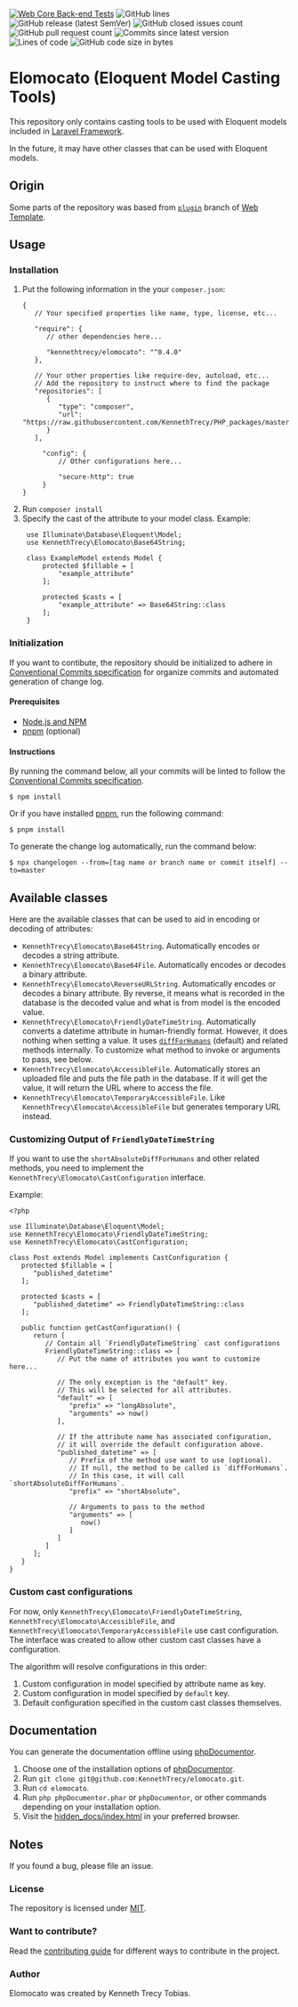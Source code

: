 [![Web Core Back-end Tests](https://img.shields.io/github/actions/workflow/status/KennethTrecy/elomocato/back-end.yml?style=for-the-badge)](https://github.com/KennethTrecy/elomocato/actions/workflows/back-end.yml)
![GitHub lines](https://img.shields.io/github/license/KennethTrecy/elomocato?style=for-the-badge)
![GitHub release (latest SemVer)](https://img.shields.io/github/v/release/KennethTrecy/elomocato?style=for-the-badge&display_name=tag&sort=semver)
![GitHub closed issues count](https://img.shields.io/github/issues-closed/KennethTrecy/elomocato?style=for-the-badge)
![GitHub pull request count](https://img.shields.io/github/issues-pr-closed/KennethTrecy/elomocato?style=for-the-badge)
![Commits since latest version](https://img.shields.io/github/commits-since/KennethTrecy/elomocato/latest?style=for-the-badge)
![Lines of code](https://img.shields.io/tokei/lines/github/KennethTrecy/elomocato?style=for-the-badge)
![GitHub code size in bytes](https://img.shields.io/github/repo-size/KennethTrecy/elomocato?style=for-the-badge)

# Elomocato (Eloquent Model Casting Tools)
This repository only contains casting tools to be used with Eloquent models included in [Laravel Framework](https://laravel.com/).

In the future, it may have other classes that can be used with Eloquent models.

## Origin
Some parts of the repository was based from [`plugin`] branch of [Web Template].

## Usage

### Installation
1. Put the following information in the your `composer.json`:
   ```
   {
      // Your specified properties like name, type, license, etc...

      "require": {
         // other dependencies here...

         "kennethtrecy/elomocato": "^0.4.0"
      },

      // Your other properties like require-dev, autoload, etc...
      // Add the repository to instruct where to find the package
      "repositories": [
         {
            "type": "composer",
            "url": "https://raw.githubusercontent.com/KennethTrecy/PHP_packages/master"
         }
      ],

		"config": {
			// Other configurations here...

			"secure-http": true
		}
   }
   ```
2. Run `composer install`
3. Specify the cast of the attribute to your model class.
   Example:
   ```
	use Illuminate\Database\Eloquent\Model;
	use KennethTrecy\Elomocato\Base64String;

	class ExampleModel extends Model {
		protected $fillable = [
			"example_attribute"
		];

		protected $casts = [
			"example_attribute" => Base64String::class
		];
	}
	```

### Initialization
If you want to contibute, the repository should be initialized to adhere in [Conventional Commits specification] for organize
commits and automated generation of change log.

#### Prerequisites
- [Node.js and NPM]
- [pnpm] (optional)

#### Instructions
By running the command below, all your commits will be linted to follow the [Conventional Commits
specification].
```
$ npm install
```

Or if you have installed [pnpm], run the following command:
```
$ pnpm install
```

To generate the change log automatically, run the command below:
```
$ npx changelogen --from=[tag name or branch name or commit itself] --to=master
```

## Available classes
Here are the available classes that can be used to aid in encoding or decoding of attributes:
- `KennethTrecy\Elomocato\Base64String`. Automatically encodes or decodes a string attribute.
- `KennethTrecy\Elomocato\Base64File`. Automatically encodes or decodes a binary attribute.
- `KennethTrecy\Elomocato\ReverseURLString`. Automatically encodes or decodes a binary attribute. By
  reverse, it means what is recorded in the database is the decoded value and what is from model is
  the encoded value.
- `KennethTrecy\Elomocato\FriendlyDateTimeString`. Automatically converts a datetime attribute in
  human-friendly format. However, it does nothing when setting a value. It uses [`diffForHumans`] (default)
  and related methods internally. To customize what method to invoke or arguments to pass, see below.
- `KennethTrecy\Elomocato\AccessibleFile`. Automatically stores an uploaded file and puts the file
  path in the database. If it will get the value, it will return the URL where to access the file.
- `KennethTrecy\Elomocato\TemporaryAccessibleFile`. Like `KennethTrecy\Elomocato\AccessibleFile` but generates temporary URL instead.

### Customizing Output of `FriendlyDateTimeString`
If you want to use the `shortAbsoluteDiffForHumans` and other related methods, you need to implement the `KennethTrecy\Elomocato\CastConfiguration` interface.

Example:
```
<?php

use Illuminate\Database\Eloquent\Model;
use KennethTrecy\Elomocato\FriendlyDateTimeString;
use KennethTrecy\Elomocato\CastConfiguration;

class Post extends Model implements CastConfiguration {
   protected $fillable = [
      "published_datetime"
   ];

   protected $casts = [
      "published_datetime" => FriendlyDateTimeString::class
   ];

   public function getCastConfiguration() {
      return [
         // Contain all `FriendlyDateTimeString` cast configurations
         FriendlyDateTimeString::class => [
            // Put the name of attributes you want to customize here...

            // The only exception is the "default" key.
            // This will be selected for all attributes.
            "default" => [
               "prefix" => "longAbsolute",
               "arguments" => now()
            ],

            // If the attribute name has associated configuration,
            // it will override the default configuration above.
            "published_datetime" => [
               // Prefix of the method use want to use (optional).
               // If null, the method to be called is `diffForHumans`.
               // In this case, it will call `shortAbsoluteDiffForHumans`.
               "prefix" => "shortAbsolute",

               // Arguments to pass to the method
               "arguments" => [
                  now()
               ]
            ]
         ]
      ];
   }
}

```

### Custom cast configurations
For now, only `KennethTrecy\Elomocato\FriendlyDateTimeString`,
`KennethTrecy\Elomocato\AccessibleFile`, and `KennethTrecy\Elomocato\TemporaryAccessibleFile` use
cast configuration. The interface was created to allow other custom cast classes have a
configuration.

The algorithm will resolve configurations in this order:
1. Custom configuration in model specified by attribute name as key.
2. Custom configuration in model specified by `default` key.
3. Default configuration specified in the custom cast classes themselves.

## Documentation
You can generate the documentation offline using [phpDocumentor](https://docs.phpdoc.org/guide/getting-started/installing.html).
1. Choose one of the installation options of [phpDocumentor](https://docs.phpdoc.org/guide/getting-started/installing.html).
2. Run `git clone git@github.com:KennethTrecy/elomocato.git`.
3. Run `cd elomocato`.
4. Run `php phpDocumentor.phar` or `phpDocumentor`, or other commands depending on your installation option.
5. Visit the [hidden_docs/index.html](hidden_docs/index.html) in your preferred browser.

## Notes
If you found a bug, please file an issue.

### License
The repository is licensed under [MIT].

### Want to contribute?
Read the [contributing guide] for different ways to contribute in the project.

### Author
Elomocato was created by Kenneth Trecy Tobias.

[`plugin`]: https://github.com/KennethTrecy/web_template/tree/plugin
[Web Template]: http://github.com/KennethTrecy/web_template
[`diffForHumans`]: https://github.com/briannesbitt/Carbon/blob/1a3b5039ccc524065dea55a732385e5a9c0f03d6/src/Carbon/CarbonInterface.php#L1340
[MIT]: https://github.com/KennethTrecy/elomocato/blob/master/LICENSE
[Node.js and NPM]: https://nodejs.org/en/
[pnpm]: https://pnpm.io/installation
[Conventional Commits specification]: https://www.conventionalcommits.org/en/v1.0.0/
[contributing guide]: ./CONTRIBUTING.md
